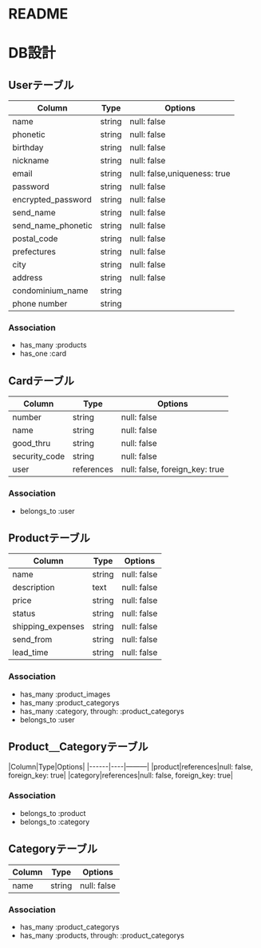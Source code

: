 # README

# DB設計
## Userテーブル
|Column|Type|Options|
|------|----|-------|
|name|string|null: false|
|phonetic|string|null: false|
|birthday|string|null: false|
|nickname|string|null: false|
|email|string|null: false,uniqueness: true |
|password|string|null: false|
|encrypted_password|string|null: false|
|send_name|string|null: false|
|send_name_phonetic|string|null: false|
|postal_code|string|null: false|
|prefectures|string|null: false|
|city|string|null: false|
|address|string|null: false|
|condominium_name|string||
|phone number|string||

### Association
- has_many :products
- has_one :card


## Cardテーブル
|Column|Type|Options|
|------|----|-------|
|number|string|null: false|
|name|string|null: false|
|good_thru|string|null: false|
|security_code|string|null: false|
|user|references|null: false, foreign_key: true|

### Association
- belongs_to :user


## Productテーブル
|Column|Type|Options|
|------|----|-------|
|name|string|null: false|
|description|text|null: false|
|price|string|null: false|
|status|string|null: false|
|shipping_expenses|string|null: false|
|send_from|string|null: false|
|lead_time|string|null: false|

### Association
- has_many :product_images
- has_many :product_categorys
- has_many :category, through: :product_categorys
- belongs_to :user


## Product＿Categoryテーブル
|Column|Type|Options|
|------|----|———|
|product|references|null: false, foreign_key: true|
|category|references|null: false, foreign_key: true|

### Association
- belongs_to :product
- belongs_to :category


## Categoryテーブル
|Column|Type|Options|
|------|----|-------|
|name|string|null: false|

### Association
- has_many :product_categorys
- has_many :products, through: :product_categorys